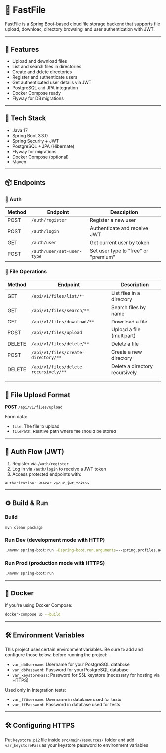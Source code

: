 # 📁 FastFile

FastFile is a Spring Boot-based cloud file storage backend that supports file upload, download, directory browsing, and user authentication with JWT.

---

## 🚀 Features

- Upload and download files
- List and search files in directories
- Create and delete directories
- Register and authenticate users
- Get authenticated user details via JWT
- PostgreSQL and JPA integration
- Docker Compose ready
- Flyway for DB migrations

---

## 🧱 Tech Stack

- Java 17
- Spring Boot 3.3.0
- Spring Security + JWT
- PostgreSQL + JPA (Hibernate)
- Flyway for migrations
- Docker Compose (optional)
- Maven

---

## 📦 Endpoints

### 🔐 Auth

| Method | Endpoint                   | Description                          |
|--------|----------------------------|--------------------------------------|
| POST   | `/auth/register`           | Register a new user                  |
| POST   | `/auth/login`              | Authenticate and receive JWT         |
| GET    | `/auth/user`               | Get current user by token            |
| POST   | `/auth/user/set-user-type` | Set user type to "free" or "premium" |

### 📁 File Operations

| Method | Endpoint                              | Description                    |
|--------|---------------------------------------|--------------------------------|
| GET    | `/api/v1/files/list/**`               | List files in a directory      |
| GET    | `/api/v1/files/search/**`             | Search files by name           |
| GET    | `/api/v1/files/download/**`           | Download a file                |
| POST   | `/api/v1/files/upload`                | Upload a file (multipart)      |
| DELETE | `/api/v1/files/delete/**`             | Delete a file                  |
| POST   | `/api/v1/files/create-directory/**`   | Create a new directory         |
| DELETE | `/api/v1/files/delete-recursively/**` | Delete a directory recursively |

---

## 📅 File Upload Format

**POST** `/api/v1/files/upload`

Form data:
- `file`: The file to upload
- `filePath`: Relative path where file should be stored

---

## 🔐 Auth Flow (JWT)

1. Register via `/auth/register`
2. Log in via `/auth/login` to receive a JWT token
3. Access protected endpoints with:

```
Authorization: Bearer <your_jwt_token>
```

---

## ⚙️ Build & Run

### Build

```bash
mvn clean package
```

### Run Dev (development mode with HTTP)

```bash
./mvnw spring-boot:run -Dspring-boot.run.arguments=--spring.profiles.active=dev -f pom.xml
```

### Run Prod (production mode with HTTPS)

```bash
./mvnw spring-boot:run
```

---

## 🐳 Docker

If you're using Docker Compose:

```bash
docker-compose up --build
```

---

## 🛠️ Environment Variables

This project uses certain environment variables.
Be sure to add and configure those below, before running the project:
- `var_dbUsername`: Username for your PostgreSQL database
- `var_dbPassword`: Password for your PostgreSQL database
- `var_keystorePass`: Password for SSL keystore (necessary for hosting via HTTPS)

Used only in Integration tests:
- `var_ffUsername`: Username in database used for tests
- `var_ffPassword`: Password in database used for tests

---

## 🛠️ Configuring HTTPS

Put `keystore.p12` file inside `src/main/resources/` folder and add `var_keystorePass` as your keystore password to environment variables

